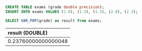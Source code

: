 ``` sql
CREATE TABLE exams (grade double precision);
INSERT INTO exams VALUES (1.0), (1.3), (1.3), (2.0), (2.3);
```

``` sql
SELECT VAR_POP(grade) as result from exams;
```

| result (DOUBLE) |
| :--- |
| 0.23760000000000048 |